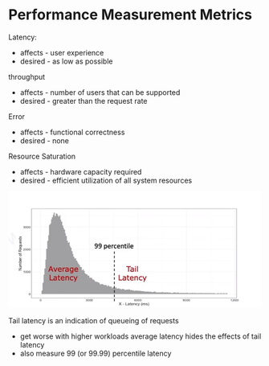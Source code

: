 # Performance Measurement Metrics

Latency:
- affects - user experience
- desired - as low as possible

throughput
- affects - number of users that can be supported
- desired - greater than the request rate

Error 
- affects - functional correctness
- desired - none

Resource Saturation
- affects - hardware capacity required
- desired - efficient utilization of all system resources

![Alt text](image-3.png)

Tail latency is an indication of queueing of requests
- get worse with higher workloads
average latency hides the effects of tail latency
- also measure 99 (or 99.99) percentile latency

